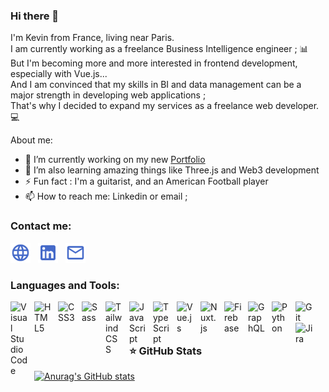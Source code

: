 ### Hi there 👋

I'm Kevin from France, living near Paris.<br />
I am currently working as a freelance Business Intelligence engineer ; 📊<br />
But I'm becoming more and more interested in frontend development, especially with Vue.js...<br />
And I am convinced that my skills in BI and data management can be a major strength in developing web applications ;<br />
That's why I decided to expand my services as a freelance web developer. 💻

About me:

- 🔭 I’m currently working on my new [Portfolio](https://kevinndlc.com)
- 🌱 I’m also learning amazing things like Three.js and Web3 development
- ⚡ Fun fact : I'm a guitarist, and an American Football player
- 📫 How to reach me: Linkedin or email ;

### Contact me:

<a href="https://kevinndlc.com"><img src="./img/globe.svg" alt="My website" width="32" height="32" /></a>&nbsp;&nbsp;
<a href="https://www.linkedin.com/in/kevin-ndlc"><img src="./img/linkedin.svg" alt="My Linkedin" width="32" height="32" /></a>&nbsp;&nbsp;
<a href="mailto:kevin@nedellec.eu"><img src="./img/mail.svg" alt="My email" width="32" height="32" /></a>


### Languages and Tools:

<img align="left" title="Visual Studio Code" alt="Visual Studio Code" width="28" src="https://cdn.jsdelivr.net/gh/devicons/devicon/icons/vscode/vscode-original.svg" style="padding-right:10px" />
<img align="left" title="HTML5" alt="HTML5" width="28" src="https://cdn.jsdelivr.net/gh/devicons/devicon/icons/html5/html5-original.svg" style="padding-right:10px" />
<img align="left" title="CSS3" alt="CSS3" width="28" src="https://cdn.jsdelivr.net/gh/devicons/devicon/icons/css3/css3-original.svg" style="padding-right:10px" />
<img align="left" title="Sass" alt="Sass" width="28" src="https://cdn.jsdelivr.net/gh/devicons/devicon/icons/sass/sass-original.svg" style="padding-right:10px" />
<img align="left" title="TailwindCSS" alt="TailwindCSS" width="28" src="https://cdn.jsdelivr.net/gh/devicons/devicon/icons/tailwindcss/tailwindcss-plain.svg" style="padding-right:10px" />
<img align="left" title="JavaScript" alt="JavaScript" width="28" src="https://cdn.jsdelivr.net/gh/devicons/devicon/icons/javascript/javascript-original.svg" style="padding-right:10px" />
<img align="left" title="TypeScript" alt="TypeScript" width="28" src="https://cdn.jsdelivr.net/gh/devicons/devicon/icons/typescript/typescript-plain.svg" style="padding-right:10px" />
<img align="left" title="Vue.js" alt="Vue.js" width="28" src="https://cdn.jsdelivr.net/gh/devicons/devicon/icons/vuejs/vuejs-original.svg" style="padding-right:10px" />
<img align="left" title="Nuxt.js" alt="Nuxt.js" width="28" src="https://cdn.jsdelivr.net/gh/devicons/devicon/icons/nuxtjs/nuxtjs-original.svg" style="padding-right:10px" />
<img align="left" title="Firebase" alt="Firebase" width="28" src="https://cdn.jsdelivr.net/gh/devicons/devicon/icons/firebase/firebase-plain.svg" style="padding-right:10px" />
<img align="left" title="GraphQL" alt="GraphQL" width="28" src="https://cdn.jsdelivr.net/gh/devicons/devicon/icons/graphql/graphql-plain.svg" style="padding-right:10px" />
<img align="left" title="Python" alt="Python" width="28" src="https://cdn.jsdelivr.net/gh/devicons/devicon/icons/python/python-original.svg" style="padding-right:10px" />
<img align="left" title="Git" alt="Git" width="28" src="https://cdn.jsdelivr.net/gh/devicons/devicon/icons/git/git-original.svg" style="padding-right:10px" />
<img align="left" title="Jira" alt="Jira" width="28" src="https://cdn.jsdelivr.net/gh/devicons/devicon/icons/jira/jira-original.svg" style="padding-right:10px" />

<br /><br />

### ⭐ GitHub Stats

[![Anurag's GitHub stats](https://github-readme-stats.vercel.app/api?username=kevinndlc&show_icons=true&hide_border=false&title_color=3B1F94f&icon_color=FFE500&bg_color=09131B&text_color=ffffff&border_color=0c1a25)](https://github.com/anuraghazra/github-readme-stats)
